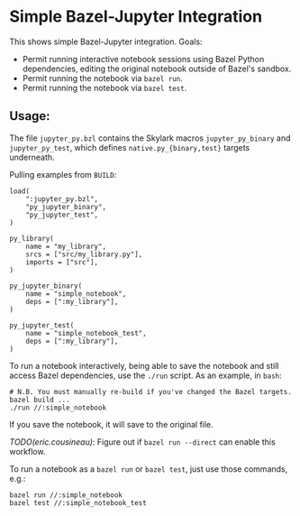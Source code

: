 # Simple Bazel-Jupyter Integration

This shows simple Bazel-Jupyter integration. Goals:

*   Permit running interactive notebook sessions using Bazel Python
dependencies, editing the original notebook outside of Bazel's sandbox.
*   Permit running the notebook via `bazel run`.
*   Permit running the notebook via `bazel test`.

## Usage:

The file `jupyter_py.bzl` contains the Skylark macros `jupyter_py_binary` and
`jupyter_py_test`, which defines `native.py_{binary,test}` targets underneath.

Pulling examples from `BUILD`:

    load(
        ":jupyter_py.bzl",
        "py_jupyter_binary",
        "py_jupyter_test",
    )

    py_library(
        name = "my_library",
        srcs = ["src/my_library.py"],
        imports = ["src"],
    )

    py_jupyter_binary(
        name = "simple_notebook",
        deps = [":my_library"],
    )

    py_jupyter_test(
        name = "simple_notebook_test",
        deps = [":my_library"],
    )

To run a notebook interactively, being able to save the notebook and still
access Bazel dependencies, use the `./run` script. As an example, in `bash`:

    # N.B. You must manually re-build if you've changed the Bazel targets.
    bazel build ...
    ./run //:simple_notebook

If you save the notebook, it will save to the original file.

*TODO(eric.cousineau)*: Figure out if `bazel run --direct` can enable this workflow.

To run a notebook as a `bazel run` or `bazel test`, just use those commands, e.g.:

    bazel run //:simple_notebook
    bazel test //:simple_notebook_test

